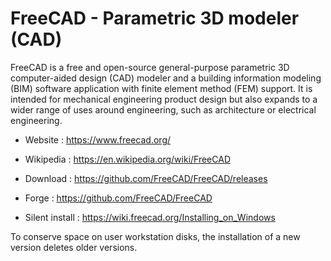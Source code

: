 # FreeCAD - Parametric 3D modeler (CAD)

FreeCAD is a free and open-source general-purpose parametric 3D computer-aided design (CAD)
modeler and a building information modeling (BIM) software application
with finite element method (FEM) support. It is intended for mechanical
engineering product design but also expands to a wider range of uses
around engineering, such as architecture or electrical engineering.

* Website : https://www.freecad.org/
* Wikipedia : https://en.wikipedia.org/wiki/FreeCAD

* Download : https://github.com/FreeCAD/FreeCAD/releases
* Forge : https://github.com/FreeCAD/FreeCAD
* Silent install : https://wiki.freecad.org/Installing_on_Windows

To conserve space on user workstation disks, the installation of a new
version deletes older versions.
